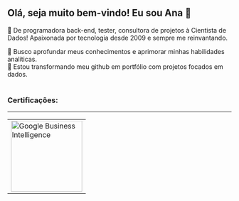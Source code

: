 ## Olá, seja muito bem-vindo! Eu sou Ana 👋

🧠 De programadora back-end, tester, consultora de projetos à Cientista de Dados!
Apaixonada por tecnologia desde 2009 e sempre me reinvantando. 

🔭 Busco aprofundar meus conhecimentos e aprimorar minhas habilidades analíticas.
<br>
🌱 Estou transformando meu github em portfólio com projetos focados em dados.
</br>
</br>
### Certificações: 
--------
<table>
  <tr>
    <td>
      <a href="https://www.credly.com/badges/f79a0336-74ba-4d75-891f-589d0ca2bb1e/public_url">
        <img src="https://images.credly.com/size/680x680/images/cbe961ef-3536-47a1-be43-14c461a3216e/image.png" alt="Google Business Intelligence" width="160">
      </a>
    </td>
</table>

<!--
- 🔭 I’m currently working on ...
- 🌱 I’m currently learning ...
- 👯 I’m looking to collaborate on ...
- 🤔 I’m looking for help with ...
- 💬 Ask me about ...
- 📫 How to reach me: ...
- ⚡ Fun fact: ...

- 🛠 Language and tools:
![Python](https://img.shields.io/badge/python-3670A0?style=for-the-badge&logo=python&logoColor=ffdd54)
![Google Cloud](https://img.shields.io/badge/GoogleCloud-%234285F4.svg?style=for-the-badge&logo=google-cloud&logoColor=white)
![Power Bi](https://img.shields.io/badge/power_bi-F2C811?style=for-the-badge&logo=powerbi&logoColor=black)
![R](https://img.shields.io/badge/r-%23276DC3.svg?style=for-the-badge&logo=r&logoColor=white)

### Projetos:
-----------
- Business Intelligence: 
[Cyclistic - Customer Growth](cyclistic_project_BI/readme.md)
-->

